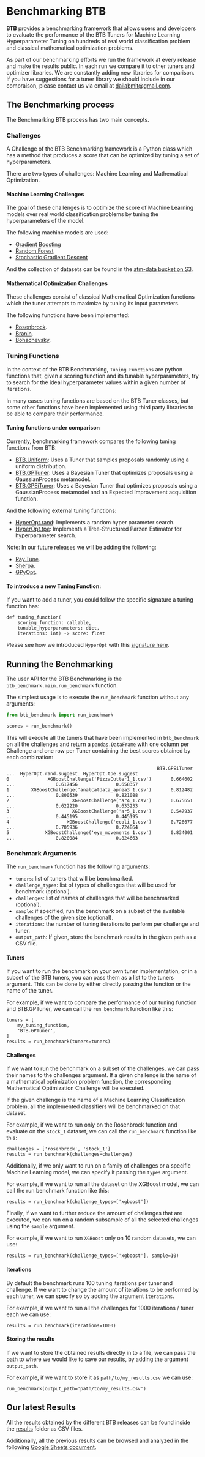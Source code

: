 # Benchmarking BTB

**BTB** provides a benchmarking framework that allows users and developers to evaluate the
performance of the BTB Tuners for Machine Learning Hyperparameter Tuning on hundreds of real world
classification problem and classical mathematical optimization problems.

As part of our benchmarking efforts we run the framework at every release and make the results
public. In each run we compare it to other tuners and optimizer libraries. We are constantly adding
new libraries for comparison. If you have suggestions for a tuner library we should include in our
compraison, please contact us via email at [dailabmit@gmail.com](mailto:dailabmit@gmail.com).

## The Benchmarking process

The Benchmarking BTB process has two main concepts.

### Challenges

A Challenge of the BTB Benchmarking framework is a Python class which has a method that produces a
score that can be optimized by tuning a set of hyperparameters.

There are two types of challenges: Machine Learning and Mathematical Optimization.

#### Machine Learning Challenges

The goal of these challenges is to optimize the score of Machine Learning models
over real world classification problems by tuning the hyperparameters of the model.

The following machine models are used:

- [Gradient Boosting](https://xgboost.readthedocs.io/en/latest/)
- [Random Forest](https://scikit-learn.org/stable/modules/generated/sklearn.ensemble.RandomForestClassifier.html)
- [Stochastic Gradient Descent](https://scikit-learn.org/stable/modules/generated/sklearn.linear_model.SGDClassifier.html#sklearn.linear_model.SGDClassifier)

And the collection of datasets can be found in the [atm-data bucket on S3](http://atm-data.s3.amazonaws.com/index.html).

#### Mathematical Optimization Challenges

These challenges consist of classical Mathematical Optimization functions which the tuner attempts
to maximize by tuning its input parameters.

The following functions have been implemented:

- [Rosenbrock](https://en.wikipedia.org/wiki/Rosenbrock_function).
- [Branin](https://www.sfu.ca/~ssurjano/branin.html).
- [Bohachevsky](https://www.sfu.ca/~ssurjano/boha.html).

### Tuning Functions

In the context of the BTB Benchmarking, `Tuning Functions` are python functions that, given a scoring
function and its tunable hyperparameters, try to search for the ideal hyperparameter values within
a given number of iterations.

In many cases tuning functions are based on the BTB Tuner classes, but some other functions have
been implemented using third party libraries to be able to compare their performance.

#### Tuning functions under comparison

Currently, benchmarking framework compares the following tuning functions from BTB:

- [BTB.Uniform](https://github.com/HDI-Project/BTB/blob/master/btb/tuning/tuners/uniform.py): Uses a Tuner that samples proposals randomly using a uniform distribution.
- [BTB.GPTuner](https://github.com/HDI-Project/BTB/blob/master/btb/tuning/tuners/gaussian_process.py): Uses a Bayesian Tuner that optimizes proposals using a GaussianProcess metamodel.
- [BTB.GPEiTuner](https://github.com/HDI-Project/BTB/blob/master/btb/tuning/tuners/gaussian_process.py): Uses a Bayesian Tuner that optimizes proposals using a GaussianProcess metamodel and an Expected Improvement acquisition function.

And the following external tuning functions:

- [HyperOpt.rand](https://github.com/hyperopt/hyperopt/blob/master/hyperopt/rand.py): Implements a random hyper parameter search.
- [HyperOpt.tpe](https://github.com/hyperopt/hyperopt/blob/master/hyperopt/tpe.py): Implements a Tree-Structured Parzen Estimator for hyperparameter search.

Note: In our future releases we will be adding the following:

- [Ray.Tune](https://github.com/ray-project/ray/tree/master/python/ray/tune).
- [Sherpa](https://github.com/sherpa-ai/sherpa/).
- [GPyOpt](https://github.com/SheffieldML/GPyOpt).

#### To introduce a new Tuning Function:

If you want to add a tuner, you could follow the specific signature a tuning function has:

```python3
def tuning_function(
    scoring_function: callable,
    tunable_hyperparameters: dict,
    iterations: int) -> score: float
```

Please see how we introduced `HyperOpt` with this [signature here](https://github.com/HDI-Project/BTB/blob/master/benchmark/btb_benchmark/tuners/hyperopt.py).

## Running the Benchmarking

The user API for the BTB Benchmarking is the `btb_benchmark.main.run_benchmark` function.

The simplest usage is to execute the `run_benchmark` function without any arguments:

```python
from btb_benchmark import run_benchmark

scores = run_benchmark()
```

This will execute all the tuners that have been implemented in `btb_benchmark` on all the
challenges and return a `pandas.DataFrame` with one column per Challenge and one row per Tuner
containing the best scores obtained by each combination:

```
                                                       BTB.GPEiTuner  ...  HyperOpt.rand.suggest  HyperOpt.tpe.suggest
0              XGBoostChallenge('PizzaCutter1_1.csv')       0.664602  ...               0.617456              0.658357
1        XGBoostChallenge('analcatdata_apnea3_1.csv')       0.812482  ...               0.800539              0.821088
2                       XGBoostChallenge('ar4_1.csv')       0.675651  ...               0.622220              0.633233
3                       XGBoostChallenge('ar5_1.csv')       0.547937  ...               0.445195              0.445195
4                     XGBoostChallenge('ecoli_1.csv')       0.728677  ...               0.705936              0.724864
5             XGBoostChallenge('eye_movements_1.csv')       0.834001  ...               0.820084              0.824663
```


### Benchmark Arguments

The `run_benchmark` function has the following arguments:

- `tuners`: list of tuners that will be benchmarked.
- `challenge_types`: list of types of challenges that will be used for benchmark (optional).
- `challenges`: list of names of challenges that will be benchmarked (optional).
- `sample`: if specified, run the benchmark on a subset of the available challenges of the given size (optional).
- `iterations`: the number of tuning iterations to perform per challenge and tuner.
- `output_path`: If given, store the benchmark results in the given path as a CSV file.

#### Tuners

If you want to run the benchmark on your own tuner implementation, or in a subset of the BTB
tuners, you can pass them as a list to the tuners argument. This can be done by either directly
passing the function or the name of the tuner.

For example, if we want to compare the performance of our tuning function and BTB.GPTuner, we can
call the `run_benchmark` function like this:

```python3
tuners = [
    my_tuning_function,
    'BTB.GPTuner',
]
results = run_benchmark(tuners=tuners)
```

#### Challenges

If we want to run the benchmark on a subset of the challenges, we can pass their names to the
challenges argument. If a given challenge is the name of a mathematical optimization problem
function, the corresponding Mathematical Optimization Challenge will be executed.

If the given challenge is the name of a Machine Learning Classification problem, all the
implemented classifiers will be benchmarked on that dataset.

For example, if we want to run only on the Rosenbrock function and evaluate on the `stock_1`
dataset, we can call the `run_benchmark` function like this:

```python3
challenges = ['rosenbrock', 'stock_1']
results = run_benchmark(challenges=challenges)
```

Additionally, if we only want to run on a family of challenges or a specific Machine Learning
model, we can specify it passing the `types` argument.

For example, if we want to run all the dataset on the XGBoost model, we can call the run benchmark
function like this:

```python3
results = run_benchmark(challenge_types=['xgboost'])
```

Finally, if we want to further reduce the amount of challenges that are executed, we can run on a
random subsample of all the selected challenges using the `sample` argument.

For example, if we want to run `XGBoost` only on 10 random datasets, we can use:

```python3
results = run_benchmark(challenge_types=['xgboost'], sample=10)
```

#### Iterations

By default the benchmark runs 100 tuning iterations per tuner and challenge. If we want to change
the amount of iterations to be performed by each tuner, we can specify so by adding the argument
`iterations`.

For example, if we want to run all the challenges for 1000 iterations / tuner each we can use:

```python3
results = run_benchmark(iterations=1000)
```

#### Storing the results

If we want to store the obtained results directly in to a file, we can pass the path to where we
would like to save our results, by adding the argument `output_path`.

For example, if we want to store it as `path/to/my_results.csv` we can use:

```python3
run_benchmark(output_path='path/to/my_results.csv')
```

## Our latest Results

All the results obtained by the different BTB releases can be found inside the
[results](https://github.com/HDI-Project/BTB/tree/master/benchmark/results) folder as CSV files.

Additionally, all the previous results can be browsed and analyzed in the following [Google Sheets
document](
 https://docs.google.com/spreadsheets/d/1E0fSSfqOuDhazccdsx7eG1aLCJagdpj1OKYhdOohZOg/).
